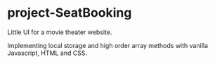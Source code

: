 # project-SeatBooking
Little UI for a movie theater website.

Implementing local storage and high order array methods with vanilla Javascript, HTML and CSS.
